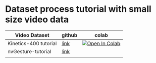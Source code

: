 # Dataset process tutorial with small size video data 

| Video Dataset         | github                                                      | colab                                                        |
| --------------------- | ----------------------------------------------------------- | ------------------------------------------------------------ |
| Kinetics-400 tutorial | [link](https://github.com/DoranLyong/Kinetics-400-tutorial) | [![Open In Colab](https://colab.research.google.com/assets/colab-badge.svg)](https://colab.research.google.com/github/DoranLyong/Kinetics-400-tutorial/blob/main/notebook/Kinetics_400.ipynb) |
| nvGesture-tutorial    | [link](https://github.com/DoranLyong/nvGesture-tutorial)    |                                                              |
|                       |                                                             |                                                              |

